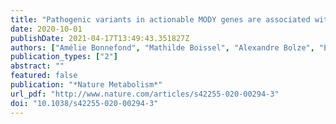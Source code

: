 ```yaml
---
title: "Pathogenic variants in actionable MODY genes are associated with type 2 diabetes"
date: 2020-10-01
publishDate: 2021-04-17T13:49:43.351827Z
authors: ["Amélie Bonnefond", "Mathilde Boissel", "Alexandre Bolze", "Emmanuelle Durand", "Bénédicte Toussaint", "Emmanuel Vaillant", "Stefan Gaget", "Franck De Graeve", "Aurélie Dechaume", "Frédéric Allegaert", "David Le Guilcher", "Loïc Yengo", "Véronique Dhennin", "Jean-Michel Borys", "James T. Lu", "Elizabeth T. Cirulli", "Gai Elhanan", "Ronan Roussel", "Beverley Balkau", "Michel Marre", "Sylvia Franc", "Guillaume Charpentier", "Martine Vaxillaire", "Mickaël Canouil", "Nicole L. Washington", "Joseph J. Grzymski", "Philippe Froguel"]
publication_types: ["2"]
abstract: ""
featured: false
publication: "*Nature Metabolism*"
url_pdf: "http://www.nature.com/articles/s42255-020-00294-3"
doi: "10.1038/s42255-020-00294-3"
---
```


